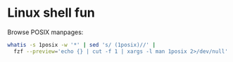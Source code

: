 # Linux shell fun

Browse POSIX manpages:

```sh
whatis -s 1posix -w '*' | sed 's/ (1posix)//' |
  fzf --preview='echo {} | cut -f 1 | xargs -l man 1posix 2>/dev/null'
```

